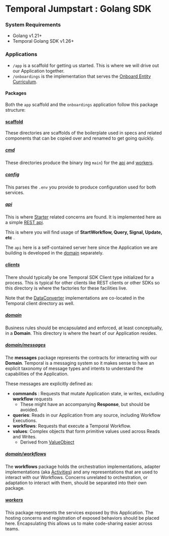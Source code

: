# Temporal Jumpstart : Golang SDK

### System Requirements

* Golang v1.21+
* Temporal Golang SDK v1.26+

### Applications

* `/app` is a scaffold for getting us started. This is where we will drive out our Application together.
* `/onboardings` is the implementation that serves the [Onboard Entity Curriculum](/onboardings/README.md).

#### Packages

Both the `app` scaffold and the `onboardings` application follow this package structure:

#### [scaffold](app/domain/scaffold)
These directories are scaffolds of the boilerplate used in specs and related components that can
be copied over and renamed to get going quickly.

##### [cmd](app/cmd)
These directories produce the binary (eg `main`) for the [api](#api) and [workers](#workers).

##### [config](app/config)
This parses the `.env` you provide to produce configuration used for both services.

##### [api](app/api)
This is where [Starter](/docs/foundations/Starters.md) related concerns are found.
It is implemented here as a simple [REST api](https://martinfowler.com/articles/richardsonMaturityModel.html).

This is where you will find usage of **StartWorkflow, Query, Signal, Update, etc** .

The `api` here is a self-contained server here since the Application we are building is developed
in the [domain](#domain) separately.

##### [clients](app/clients)

There should typically be one Temporal SDK Client type initialized for a process. This is typical
for other clients like REST clients or other SDKs so this directory is where the factories for these
facilities live.

Note that the [DataConverter](docs/foundations/DataConverter.md) implementations are co-located in the
Temporal client directory as well.

##### [domain](app/domain)

Business rules should be encapsulated and enforced, at least conceptually, in a **Domain**.
This directory is where the heart of our Application resides.

##### [domain/messages](app/src/domain/messages)
The **messages** package represents the contracts for interacting with our **Domain**.
Temporal is a messaging system so it makes sense to have an explicit taxonomy of message types and intents
to understand the capabilities of the Application.

These messages are explicitly defined as:
* **commands** : Requests that mutate Application state, ie writes, excluding **workflow** requests
    * These might have an accompanying **Response**, but should be avoided.
* **queries**: Reads in our Application from any source, including Workflow Executions.
* **workflows**: Requests that execute a Temporal Workflow.
* **values**: Complex objects that form primitive values used across Reads and Writes.
    * Derived from [ValueObject](https://martinfowler.com/bliki/ValueObject.html)

##### [domain/workflows](app/domain/workflows)
The **workflows** package holds the orchestration implementations,
adapter implementations (aka [Activities](docs/foundations/Activities.md)) and any representations
that are used to interact with our Workflows.
Concerns unrelated to orchestration, or adaptation to interact with them, should be separated into
their own package.

##### [workers](app/workers)
This package represents the services exposed by this Application.
The hosting concerns and registration of exposed behaviors should be placed here.
Encapsulating this allows us to make code-sharing easier across teams.